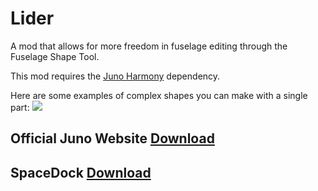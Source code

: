 # Lider
A mod that allows for more freedom in fuselage editing through the Fuselage Shape Tool.

This mod requires the [Juno Harmony](https://www.simplerockets.com/Mods/View/234638) dependency. 

Here are some examples of complex shapes you can make with a single part:
![](https://cdn.discordapp.com/attachments/899059378416652290/1069433785638191115/Lider_1.1.gif)

## Official Juno Website [Download](https://www.simplerockets.com/Mods/View/209641)

## SpaceDock [Download](https://spacedock.info/mod/3231/Lider)

